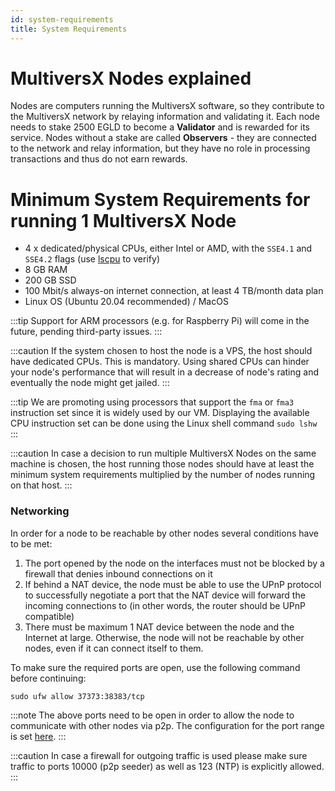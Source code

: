 ```yaml
---
id: system-requirements
title: System Requirements
---
```


[comment]: # (mx-context)

# **MultiversX Nodes explained**

Nodes are computers running the MultiversX software, so they contribute to the MultiversX network by relaying information and validating it. Each node needs to stake 2500 EGLD to become a **Validator** and is rewarded for its service. Nodes without a stake are called **Observers** - they are connected to the network and relay information, but they have no role in processing transactions and thus do not earn rewards.

# **Minimum System Requirements for running 1 MultiversX Node**

- 4 x dedicated/physical CPUs, either Intel or AMD, with the `SSE4.1` and `SSE4.2` flags (use [lscpu](https://manpages.ubuntu.com/manpages/trusty/man1/lscpu.1.html) to verify)
- 8 GB RAM
- 200 GB SSD
- 100 Mbit/s always-on internet connection, at least 4 TB/month data plan
- Linux OS (Ubuntu 20.04 recommended) / MacOS

:::tip
Support for ARM processors (e.g. for Raspberry Pi) will come in the future, pending third-party issues.
:::

:::caution
If the system chosen to host the node is a VPS, the host should have dedicated CPUs. This is mandatory. Using shared CPUs can hinder your node's performance that will result in a decrease of node's rating and eventually the node might get jailed.
:::

:::tip
We are promoting using processors that support the `fma` or `fma3` instruction set since it is widely used by our VM. Displaying the available CPU instruction set can be done using the Linux shell command `sudo lshw`
:::

:::caution
In case a decision to run multiple MultiversX Nodes on the same machine is chosen, the host running those nodes should have at least the minimum system requirements multiplied by the number of nodes running on that host.
:::

[comment]: # (mx-context)

### **Networking**

In order for a node to be reachable by other nodes several conditions have to be met:

1. The port opened by the node on the interfaces must not be blocked by a firewall that denies inbound connections on it
2. If behind a NAT device, the node must be able to use the UPnP protocol to successfully negotiate a port that the NAT device will forward the incoming connections to (in other words, the router should be UPnP compatible)
3. There must be maximum 1 NAT device between the node and the Internet at large. Otherwise, the node will not be reachable by other nodes, even if it can connect itself to them.

To make sure the required ports are open, use the following command before continuing:

```
sudo ufw allow 37373:38383/tcp
```

:::note
The above ports need to be open in order to allow the node to communicate with other nodes via p2p. The configuration for the port range is set [here](https://github.com/multiversx/mx-chain-go/blob/master/cmd/node/config/p2p.toml#L7).
:::

:::caution
In case a firewall for outgoing traffic is used please make sure traffic to ports 10000 (p2p seeder) as well as 123 (NTP) is explicitly allowed.
:::
